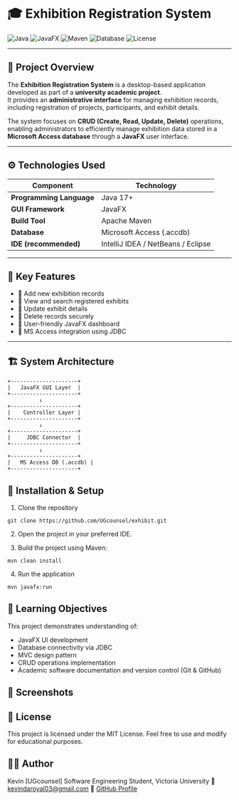 # 🎓 Exhibition Registration System

![Java](https://img.shields.io/badge/Java-17%2B-blue?logo=java)
![JavaFX](https://img.shields.io/badge/JavaFX-Framework-orange?logo=openjdk)
![Maven](https://img.shields.io/badge/Maven-Build%20Tool-blueviolet?logo=apache-maven)
![Database](https://img.shields.io/badge/Database-MS%20Access-darkgreen?logo=microsoft-access)
![License](https://img.shields.io/badge/License-MIT-green)

---

## 🏫 Project Overview

The **Exhibition Registration System** is a desktop-based application developed as part of a **university academic project**.  
It provides an **administrative interface** for managing exhibition records, including registration of projects, participants, and exhibit details.

The system focuses on **CRUD (Create, Read, Update, Delete)** operations, enabling administrators to efficiently manage exhibition data stored in a **Microsoft Access database** through a **JavaFX** user interface.

---

## ⚙️ Technologies Used

| Component | Technology |
|------------|-------------|
| **Programming Language** | Java 17+ |
| **GUI Framework** | JavaFX |
| **Build Tool** | Apache Maven |
| **Database** | Microsoft Access (.accdb) |
| **IDE (recommended)** | IntelliJ IDEA / NetBeans / Eclipse |

---

## 🧩 Key Features

- 🔹 Add new exhibition records  
- 🔹 View and search registered exhibits  
- 🔹 Update exhibit details  
- 🔹 Delete records securely  
- 🔹 User-friendly JavaFX dashboard  
- 🔹 MS Access integration using JDBC  

---

## 🏗️ System Architecture

```text
+---------------------+
|   JavaFX GUI Layer  |
+---------------------+
          ↓
+---------------------+
|    Controller Layer |
+---------------------+
          ↓
+---------------------+
|     JDBC Connector  |
+---------------------+
          ↓
+---------------------+
|   MS Access DB (.accdb) |
+---------------------+
```
## 🚀 Installation & Setup

1. Clone the repository
```
git clone https://github.com/UGcounsel/exhibit.git

```
2. Open the project in your preferred IDE.

3. Build the project using Maven:
```
mvn clean install
```

4. Run the application
```
mvn javafx:run
```
## 🧠 Learning Objectives

This project demonstrates understanding of:
- JavaFX UI development
- Database connectivity via JDBC
- MVC design pattern
- CRUD operations implementation
- Academic software documentation and version control (Git & GitHub)
## 📸 Screenshots

## 📜 License
This project is licensed under the MIT License. Feel free to use and modify for educational purposes.

## 👨‍💻 Author
Kevin [UGcounsel]
Software Engineering Student, Victoria University
📧 kevindaroyal03@gmail.com
🔗 [GitHub Profile](https://github.com/UGcounsel)

